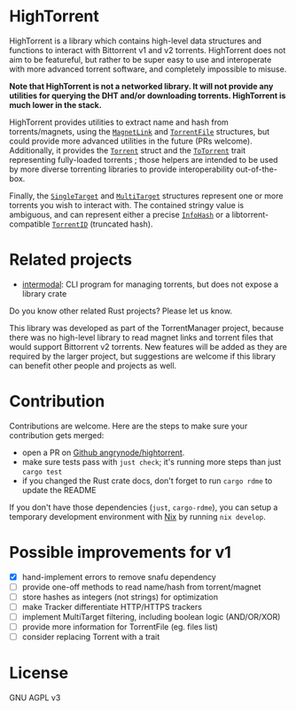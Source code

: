 # HighTorrent

<!-- cargo-rdme start -->

HighTorrent is a library which contains high-level data structures and functions
to interact with Bittorrent v1 and v2 torrents. HighTorrent does not aim to be featureful,
but rather to be super easy to use and interoperate with more advanced torrent software,
and completely impossible to misuse.

**Note that HighTorrent is not a networked library. It will not provide any utilities for
querying the DHT and/or downloading torrents. HighTorrent is much lower in the stack.**

HighTorrent provides utilities to extract name and hash from torrents/magnets, using the
[`MagnetLink`](https://docs.rs/hightorrent/latest/hightorrent/magnet/struct.MagnetLink.html) and [`TorrentFile`](https://docs.rs/hightorrent/latest/hightorrent/torrent_file/struct.TorrentFile.html) structures, but could provide more advanced utilities in the future (PRs welcome). Additionally, it provides the [`Torrent`](https://docs.rs/hightorrent/latest/hightorrent/torrent/struct.Torrent.html) struct and the
[`ToTorrent`](https://docs.rs/hightorrent/latest/hightorrent/torrent/trait.ToTorrent.html) trait representing fully-loaded torrents ; those helpers are intended to be used by more diverse torrenting libraries to provide interoperability out-of-the-box.

Finally, the [`SingleTarget`](https://docs.rs/hightorrent/latest/hightorrent/target/struct.SingleTarget.html) and
[`MultiTarget`](https://docs.rs/hightorrent/latest/hightorrent/target/enum.MultiTarget.html) structures represent one or more torrents you wish to
interact with. The contained stringy value is ambiguous, and can represent either a precise
[`InfoHash`](https://docs.rs/hightorrent/latest/hightorrent/hash/enum.InfoHash.html) or a libtorrent-compatible [`TorrentID`](https://docs.rs/hightorrent/latest/hightorrent/id/struct.TorrentID.html) (truncated hash).

<!-- cargo-rdme end -->

# Related projects

- [intermodal](https://github.com/casey/intermodal): CLI program for managing torrents, but does not expose a library crate

Do you know other related Rust projects? Please let us know.

This library was developed as part of the TorrentManager project, because there was no high-level library to read magnet links and torrent files that would support Bittorrent v2 torrents. New features will be added as they are required by the larger project, but suggestions are welcome if this library can benefit other people and projects as well.

# Contribution

Contributions are welcome. Here are the steps to make sure your contribution gets merged:

- open a PR on [Github angrynode/hightorrent](https://github.com/angrynode/hightorrent/).
- make sure tests pass with `just check`; it's running more steps than just `cargo test`
- if you changed the Rust crate docs, don't forget to run `cargo rdme` to update the README

If you don't have those dependencies (`just`, `cargo-rdme`), you can setup a temporary development environment with [Nix](https://nixos.org/) by running `nix develop`.

# Possible improvements for v1

- [x] hand-implement errors to remove snafu dependency
- [ ] provide one-off methods to read name/hash from torrent/magnet
- [ ] store hashes as integers (not strings) for optimization
- [ ] make Tracker differentiate HTTP/HTTPS trackers
- [ ] implement MultiTarget filtering, including boolean logic (AND/OR/XOR)
- [ ] provide more information for TorrentFile (eg. files list)
- [ ] consider replacing Torrent with a trait

# License

GNU AGPL v3
